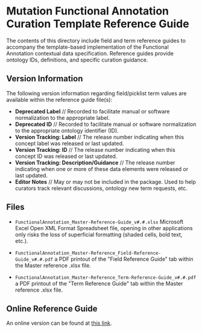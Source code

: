 # Mutation Functional Annotation Curation Template Reference Guide

The contents of this directory include field and term reference guides to accompany the template-based implementation of the Functional Annotation contextual data specification. Reference guides provide ontology IDs, definitions, and specific curation guidance.

## Version Information

The following version information regarding field/picklist term values are available within the reference guide file(s):

- **Deprecated Label** // Recorded to facilitate manual or software normalization to the appropriate label.
- **Deprecated ID** // Recorded to facilitate manual or software normalization to the appropriate ontology identifier (ID).
- **Version Tracking: Label** // The release number indicating when this concept label was released or last updated.
- **Version Tracking: ID** // The release number indicating when this concept ID was released or last updated.
- **Version Tracking: Description/Guidance** // The release number indicating when one or more of these data elements were released or last updated.
- **Editor Notes** // May or may not be included in the package. Used to help curators track relevant discussions, ontology new term requests, etc.

## Files

- `FunctionalAnnotation_Master-Reference-Guide_v#.#.xlsx` 
Microsoft Excel Open XML Format Spreadsheet file, opening in other applications only risks the loss of superficial formatting (shaded cells, bold text, etc.).

- `FunctionalAnnotation_Master-Reference_Field-Reference-Guide_v#.#.pdf` a PDF printout of the "Field Reference Guide" tab within the Master reference .xlsx file.

- `FunctionalAnnotation_Master-Reference_Term-Reference-Guide_v#.#.pdf` a PDF printout of the "Term Reference Guide" tab within the Master reference .xlsx file.

## Online Reference Guide

An online version can be found at [this link](https://docs.google.com/spreadsheets/d/16RBFfz-GTK6cN5rxQA-Z9H-OKEcRqTkOWuJb5AOz1Eg/edit?usp=sharing).
